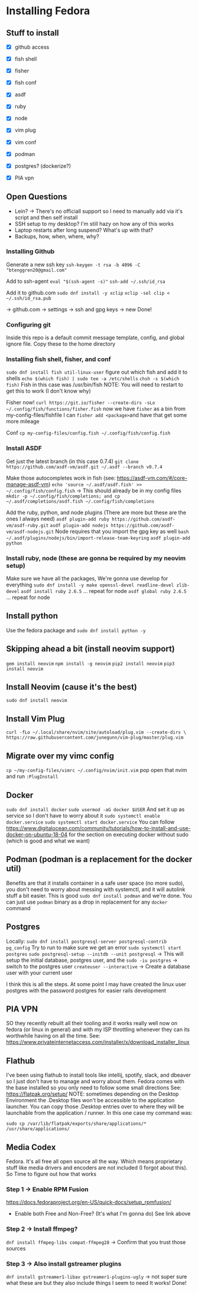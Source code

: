 # Installing Fedora

## Stuff to install
- [x] github access
- [x] fish shell
- [x] fisher
- [x] fish conf
- [x] asdf
- [x] ruby
- [x] node
- [x] vim plug
- [x] vim conf
- [x] podman
- [x] postgres? (dockerize?)
- [x] PIA vpn


## Open Questions
- Lein? -> There's no officiall support so I need to manually add via it's script and then self install
- SSH setup to my desktop? I'm still hazy on how any of this works
- Laptop restarts after long suspend? What's up with that?
- Backups, how, when, where, why?

### Installing Github
Generate a new ssh key
`ssh-keygen -t rsa -b 4096 -C "btenggren20@gmail.com"`

Add to ssh-agent
`eval "$(ssh-agent -s)"`
`ssh-add ~/.ssh/id_rsa`

Add it to github.com
`sudo dnf install -y xclip`
`xclip -sel clip < ~/.ssh/id_rsa.pub`

-> github.com -> settings -> ssh and gpg keys -> new
Done!

### Configuring git
Inside this repo is a default commit message template, config, and global ignore file. Copy these to the home directory

### Installing fish shell, fisher, and conf
`sudo dnf install fish util-linux-user`
figure out which fish  and add it to shells
`echo $(which fish) | sudo tee -a /etc/shells`
`chsh -s $(which fish)`
Fish in this case was /usr/bin/fish
NOTE: You will need to restart to get this to work (I don't know why)

Fisher now!
`curl https://git.io/fisher --create-dirs -sLo ~/.config/fish/functions/fisher.fish`
now we have `fisher` as a bin
from my-config-files/fishfile I can `fisher add <package>`and have that get some more mileage

Conf
`cp my-config-files/config.fish ~/.config/fish/config.fish`

### Install ASDF
Get just the latest branch (in this case 0.7.4)
`git clone https://github.com/asdf-vm/asdf.git ~/.asdf --branch v0.7.4`

Make those autocompletes work in fish  (see: https://asdf-vm.com/#/core-manage-asdf-vm)
`echo 'source ~/.asdf/asdf.fish' >> ~/.config/fish/config.fish` -> This should already be in my config files
`mkdir -p ~/.config/fish/completions; and cp ~/.asdf/completions/asdf.fish ~/.config/fish/completions`

Add the ruby, python, and node plugins (There are more but these are the ones I always need)
`asdf plugin-add ruby https://github.com/asdf-vm/asdf-ruby.git`
`asdf plugin-add nodejs https://github.com/asdf-vm/asdf-nodejs.git`
Node requires that you import the gpg key as well
`bash ~/.asdf/plugins/nodejs/bin/import-release-team-keyring`
`asdf plugin-add python`

### Install ruby, node (these are gonna be required by my neovim setup)
Make sure we have all the packages, We're gonna use develop for everything
`sudo dnf install -y make openssl-devel readline-devel zlib-devel`
`asdf install ruby 2.6.5`
... repeat for node
`asdf global ruby 2.6.5`
... repeat for node

## Install python
Use the fedora package and
`sudo dnf install python -y`

## Skipping ahead a bit (install neovim support)
`gem install neovim`
`npm install -g neovim`
`pip2 install neovim`
`pip3 install neovim`

## Install Neovim (cause it's the best)
`sudo dnf install neovim`

## Install Vim Plug
`curl -fLo ~/.local/share/nvim/site/autoload/plug.vim --create-dirs \
    https://raw.githubusercontent.com/junegunn/vim-plug/master/plug.vim`

## Migrate over my vimc config
`cp ~/my-config-files/vimrc ~/.config/nvim/init.vim`
pop open that nvim and run `:PlugInstall`

## Docker
`sudo dnf install docker`
`sudo usermod -aG docker $USER`
 And set it up as service so I don't have to worry about it
`sudo systemctl enable docker.service`
`sudo systemctl start docker.service`
You can follow https://www.digitalocean.com/community/tutorials/how-to-install-and-use-docker-on-ubuntu-18-04 for the section on executing docker without sudo (which is good and what we want)

## Podman (podman is a replacement for the docker util)
Benefits are that it installs container in a safe user space (no more sudo), you don't need to worry about messing with systemctl, and it will autolink stuff a bit easier. This is good
`sudo dnf install podman`
and we're done. You can just use `podman` binary as a drop in replacement for any `docker` command

## Postgres
Locally:
`sudo dnf install postgresql-server postgresql-contrib pg_config`
Try to run to make sure we get an error `sudo systemctl start postgres`
`sudo postgresql-setup --initdb --unit postgresql` -> This will setup the initial database, postgres user, and the
`sudo -iu postgres` -> switch to the postgres user
`createuser --interactive` -> Create a database user with your current user

I think this is all the steps. At some point I may have created the linux user postgres with the password postgres for easier rails development


## PIA VPN
SO they recently rebuilt all their tooling and it works really well now on fedora (or linux in general) and with my ISP throttling whenever they can its worthwhile having on all the time. See: https://www.privateinternetaccess.com/installer/x/download_installer_linux

## Flathub
I've been using flathub to install tools like intellij, spotify, slack, and dbeaver so I just don't have to manage and worry about them. Fedora comes with the base installed so you only need to follow some small directions
See: https://flatpak.org/setup/
NOTE: sometimes depending on the Desktop Environment the .Desktop files won't be accessible to the application launcher. You can copy those .Desktop entries over to where they will be launchable from the application / runner.
In this one case my command was:
```
sudo cp /var/lib/flatpak/exports/share/applications/* /usr/share/applications/
```



## Media Codex
Fedora. It's all free all open source all the way. Which means proprietary stuff like media drivers and encoders are not included (I forgot about this). So Time to figure out how that works

### Step 1 -> Enable RPM Fusion
https://docs.fedoraproject.org/en-US/quick-docs/setup_rpmfusion/
- Enable both Free and Non-Free? (It's what I'm gonna do) See link above

### Step 2 -> Install ffmpeg?
`dnf install ffmpeg-libs compat-ffmpeg28`
-> Confirm that you trust those sources

### Step 3 -> Also install gstreamer plugins
`dnf install gstreamer1-libav gstreamer1-plugins-ugly`
-> not super sure what these are but they also include things I seem to need
It works! Done!
